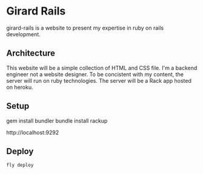 # Girard Rails

girard-rails is a website to present my expertise in ruby on rails development.

## Architecture

This website will be a simple collection of HTML and CSS file. I'm a backend engineer not a website designer. To be concistent with my content, the server will run on ruby technologies. The server will be a Rack app hosted on heroku.

## Setup

gem install bundler
bundle install
rackup

http://localhost:9292

## Deploy

`fly deploy`
